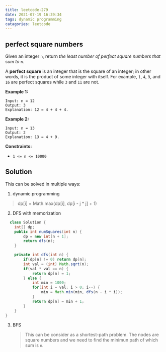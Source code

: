 ```yaml
---
title: leetcode-279
date: 2021-07-19 16:39:34
tags: dynamic programming
catagories: leetcode
---
```


## perfect square numbers

<!--more -->


Given an integer `n`, return *the least number of perfect square numbers that sum to* `n`.

A **perfect square** is an integer that is the square of an integer; in other words, it is the product of some integer with itself. For example, `1`, `4`, `9`, and `16` are perfect squares while `3` and `11` are not.

 

**Example 1:**

```
Input: n = 12
Output: 3
Explanation: 12 = 4 + 4 + 4.
```

**Example 2:**

```
Input: n = 13
Output: 2
Explanation: 13 = 4 + 9.
```

 

**Constraints:**

- `1 <= n <= 10000`

## Solution

This can be solved in multiple ways:

1. dynamic programming 
  > dp[i] = Math.max(dp[i], dp[i - j * j] + 1)
2. DFS with memorization
```Java
  class Solution {
    int[] dp;
    public int numSquares(int n) {
        dp = new int[n + 1];
        return dfs(n);
    }

    private int dfs(int n) {
        if(dp[n] != 0) return dp[n];
        int val = (int) Math.sqrt(n);
        if(val * val == n) {
            return dp[n] = 1;
        } else {
            int min = 1000;
            for(int i = val; i > 0; i--) {
                min = Math.min(min, dfs(n - i * i));
            }
            return dp[n] = min + 1;
        }
    }
}
```
3. BFS
    > This can be consider as a shortest-path problem. The nodes are square numbers and we need to find the minimun path of which sum is `n`. 
